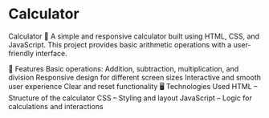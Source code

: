 # Calculator
Calculator 🧮
A simple and responsive calculator built using HTML, CSS, and JavaScript. This project provides basic arithmetic operations with a user-friendly interface.

🚀 Features
Basic operations: Addition, subtraction, multiplication, and division
Responsive design for different screen sizes
Interactive and smooth user experience
Clear and reset functionality
🖥️ Technologies Used
HTML – Structure of the calculator
CSS – Styling and layout
JavaScript – Logic for calculations and interactions
